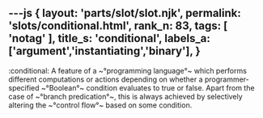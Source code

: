 ---js
{
  layout: 'parts/slot/slot.njk',
  permalink: 'slots/conditional.html',
  rank_n: 83,
  tags: [ 'notag' ],
  title_s: 'conditional',
  labels_a: ['argument','instantiating','binary'],
}
---
:conditional:
A feature of a ~°programming language°~ which performs different computations or actions depending on whether a programmer-specified ~°Boolean°~ condition evaluates to true or false. Apart from the case of ~°branch predication°~, this is always achieved by selectively altering the ~°control flow°~ based on some condition.
